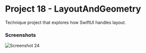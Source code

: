 # Project 18 - LayoutAndGeometry
Technique project that explores how SwiftUI handles layout.
### Screenshots
![Screenshot 24](./Screenshots/screenshot24.gif)